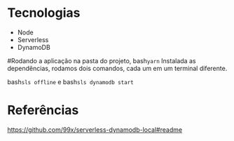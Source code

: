 # Tecnologias
 - Node
 - Serverless
 - DynamoDB

#Rodando a aplicação
na pasta do projeto,
bash```yarn```
Instalada as dependências, rodamos dois comandos, cada um em um terminal diferente.

bash```sls offline```
e
bash```sls dynamodb start```


# Referências

https://github.com/99x/serverless-dynamodb-local#readme